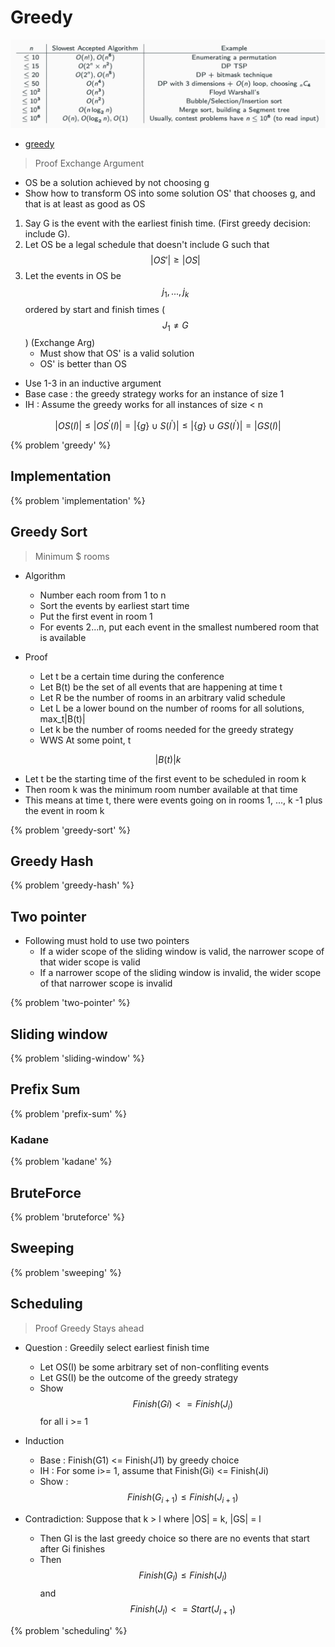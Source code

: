# Greedy

![Intro](images/20210206_205815.png)

* [greedy](https://www.youtube.com/watch?v=ARvQcqJ_-NY)

> Proof Exchange Argument

* OS be a solution achieved by not choosing g
* Show how to transform OS into some solution OS' that chooses g, and that is at least as good as OS

1. Say G is the event with the earliest finish time. (First greedy decision: include G).
2. Let OS be a legal schedule that doesn't include G such that $$ |OS'| \geq |OS|%0 $$
3. Let the events in OS be $$ j_1, ..., j_k%0 $$ ordered by start and finish times ( $$ J_1 \neq G%0 $$ ) (Exchange Arg)
    * Must show that OS' is a valid solution
    * OS' is better than OS

* Use 1-3 in an inductive argument
* Base case : the greedy strategy works for an instance of size 1
* IH : Assume the greedy works for all instances of size < n

$$ |O S(I)| ≤ |O S^{\prime}(I)|=|\{g\} ∪ S(I^{\prime})| ≤ \left|\{g\} ∪ G S\left(I^{\prime}\right)\right|=|G S(I)|%0 $$

{% problem 'greedy' %}

## Implementation

{% problem 'implementation' %}

## Greedy Sort

> Minimum $ rooms

* Algorithm
  * Number each room from 1 to n
  * Sort the events by earliest start time
  * Put the first event in room 1
  * For events 2...n, put each event in the smallest numbered room that is available

* Proof
  * Let t be a certain time during the conference
  * Let B(t) be the set of all events that are happening at time t
  * Let R be the number of rooms in an arbitrary valid schedule
  * Let L be a lower bound on the number of rooms for all solutions, max_t|B(t)|
  * Let k be the number of rooms needed for the greedy strategy
  * WWS At some point, t

 $$ |B(t)| k $$

* Let t be the starting time of the first event to be scheduled in room k
* Then room k was the minimum room number available at that time
* This means at time t, there were events going on in rooms 1, ..., k -1 plus the event in room k

{% problem 'greedy-sort' %}

## Greedy Hash

{% problem 'greedy-hash' %}

## Two pointer

* Following must hold to use two pointers
  * If a wider scope of the sliding window is valid, the narrower scope of that wider scope is valid
  * If a narrower scope of the sliding window is invalid, the wider scope of that narrower scope is invalid

{% problem 'two-pointer' %}

## Sliding window

{% problem 'sliding-window' %}

## Prefix Sum

{% problem 'prefix-sum' %}

### Kadane

{% problem 'kadane' %}

## BruteForce

{% problem 'bruteforce' %}

## Sweeping

{% problem 'sweeping' %}

## Scheduling

> Proof Greedy Stays ahead

* Question : Greedily select earliest finish time
  * Let OS(I) be some arbitrary set of non-confliting events
  * Let GS(I) be the outcome of the greedy strategy
  * Show $$ Finish(Gi) <= Finish(J_i) $$ for all i >= 1

* Induction
  * Base : Finish(G1) <= Finish(J1) by greedy choice
  * IH : For some i>= 1, assume that Finish(Gi) <= Finish(Ji)
  * Show : $$ Finish(G_{i + 1}) \leq Finish(J_{i + 1}) $$

* Contradiction: Suppose that k > l where |OS| = k, |GS| = l
  * Then Gl is the last greedy choice so there are no events that start after Gi finishes
  * Then $$ Finish(G_l) \leq Finish(J_l) $$ and $$ Finish(J_l) <= Start(J_{l+1}) $$

{% problem 'scheduling' %}
